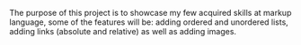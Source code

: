 The purpose of this project is to showcase my few acquired skills at markup language, some of the features will be: adding ordered and unordered lists, adding links (absolute and relative) as well as adding images.
